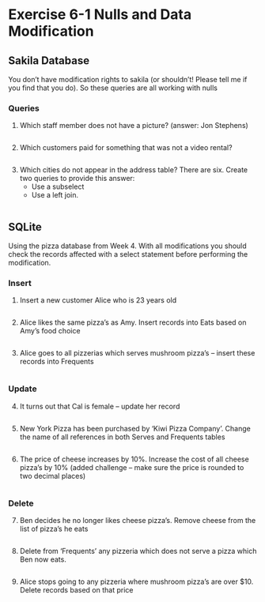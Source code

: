 # Exercise 6-1 Nulls and Data Modification

## Sakila Database

You don’t have modification rights to sakila (or shouldn’t! Please tell me if you find that you  do). So these queries are all working with nulls

### Queries

1. Which staff member does not have a picture? (answer: Jon Stephens)
```sql

```
2. Which customers paid for something that was not a video rental?
```sql

```
3. Which cities do not appear in the address table? There are six. Create two queries to provide this answer: 
   - Use a subselect
   - Use a left join.
```sql

```
## SQLite 

Using the pizza database from Week 4. With all modifications you should check the records affected  with a select statement before performing the modification. 

### Insert

1. Insert a new customer Alice who is 23 years old
```sql

```

2. Alice likes the same pizza’s as Amy. Insert records into Eats based on Amy’s food choice
```sql

```

3. Alice goes to all pizzerias which serves mushroom pizza’s – insert these records into Frequents
```sql

```
### Update

4. It turns out that Cal is female – update her record
```sql

```
5. New York Pizza has been purchased by ‘Kiwi Pizza Company’. Change the name of all
references in both Serves and Frequents tables
```sql

```
6. The price of cheese increases by 10%. Increase the cost of all cheese pizza’s by 10% (added challenge – make sure the price is rounded to two decimal places)
```sql

```

### Delete 

7. Ben decides he no longer likes cheese pizza’s. Remove cheese from the list of pizza’s he eats
```sql

```
8. Delete from ‘Frequents’ any pizzeria which does not serve a pizza which Ben now eats.
```sql

```
9. Alice stops going to any pizzeria where mushroom pizza’s are over $10. Delete records based on that price
```sql

```